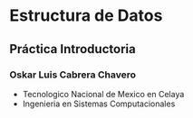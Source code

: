 # Estructura de Datos
## Práctica Introductoria
### Oskar Luis Cabrera Chavero
* Tecnologico Nacional de Mexico en Celaya
* Ingenieria en Sistemas Computacionales
